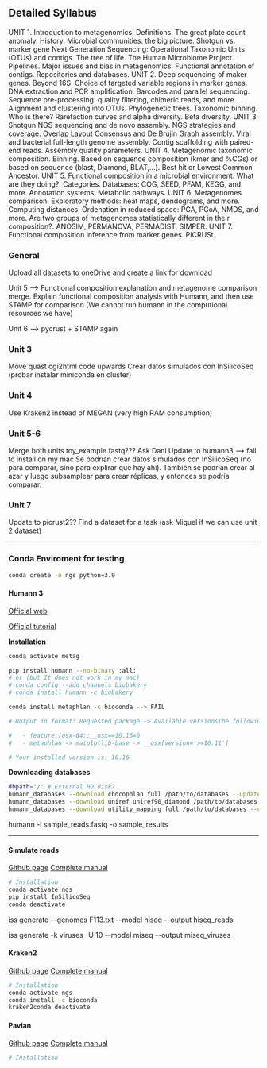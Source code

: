 ## Detailed Syllabus
UNIT 1. Introduction to metagenomics. Definitions. The great plate count anomaly. History. Microbial communities: the big picture. Shotgun vs. marker gene Next Generation Sequencing: Operational Taxonomic Units (OTUs) and contigs. The tree of life. The Human Microbiome Project. Pipelines. Major issues and bias in metagenomics. Functional annotation of contigs. Repositories and databases.
UNIT 2. Deep sequencing of maker genes. Beyond 16S. Choice of targeted variable regions in marker genes. DNA extraction and PCR amplification. Barcodes and parallel sequencing. Sequence pre-processing: quality filtering, chimeric reads, and more. Alignment and clustering into OTUs. Phylogenetic trees. Taxonomic binning. Who is there? Rarefaction curves and alpha diversity. Beta diversity.
UNIT 3. Shotgun NGS sequencing and de novo assembly. NGS strategies and coverage. Overlap Layout Consensus and De Brujin Graph assembly. Viral and bacterial full-length genome assembly. Contig scaffolding with paired-end reads. Assembly quality parameters.
UNIT 4. Metagenomic taxonomic composition. Binning. Based on sequence composition (kmer and %CGs) or based on sequence (blast, Diamond, BLAT,...).
Best hit or Lowest Common Ancestor.
UNIT 5. Functional composition in a microbial environment. What are they doing?. Categories. Databases: COG, SEED, PFAM, KEGG, and more. Annotation systems. Metabolic pathways.
UNIT 6. Metagenomes comparison. Exploratory methods: heat maps, dendograms, and more. Computing distances. Ordenation in reduced space: PCA, PCoA, NMDS, and more. Are two groups of metagenomes statistically different in their composition?. ANOSIM, PERMANOVA, PERMADIST, SIMPER.
UNIT 7. Functional composition inference from marker genes. PICRUSt.


### General

Upload all datasets to oneDrive and create a link for download

Unit 5 --> Functional composition explanation and metagenome comparison merge. Explain functional composition analysis with Humann, and then use STAMP for comparison (We cannot run humann in the computional resources we have)

Unit 6 --> pycrust + STAMP again


### Unit 3
Move quast cgi2html code upwards 
Crear datos simulados con InSilicoSeq (probar instalar miniconda en cluster)


### Unit 4 
Use Kraken2 instead of MEGAN (very high RAM consumption)

### Unit 5-6 

Merge both units
toy_example.fastq??? Ask Dani
Update to humann3 --> fail to install on my mac
Se podrían crear datos simulados con InSilicoSeq (no para comparar, sino para explirar que hay ahí). También se podrían crear al azar y luego subsamplear para crear réplicas, y entonces se podría comparar.


### Unit 7 

Update to picrust2??
Find a dataset for a task (ask Miguel if we can use unit 2 dataset)



***

### Conda Enviroment for testing

```bash
conda create -n ngs python=3.9
```

#### Humann 3

[Official web](https://huttenhower.sph.harvard.edu/humann)

[Official tutorial](https://github.com/biobakery/biobakery/wiki/humann3)


**Installation**  

```bash
conda activate metag

pip install humann --no-binary :all:
# or (but It does not work in my mac) 
# conda config --add channels biobakery
# conda install humann -c biobakery

conda install metaphlan -c bioconda --> FAIL

# Output in format: Requested package -> Available versionsThe following specifications were found to be incompatible with your system:

#   - feature:/osx-64::__osx==10.16=0
#   - metaphlan -> matplotlib-base -> __osx[version='>=10.11']

# Your installed version is: 10.16


```

**Downloading databases**  

```bash
dbpath='/' # External HD disk?
humann_databases --download chocophlan full /path/to/databases --update-config yes
humann_databases --download uniref uniref90_diamond /path/to/databases --update-config yes
humann_databases --download utility_mapping full /path/to/databases --update-config yes
```

humann -i sample_reads.fastq -o sample_results

***


#### Simulate reads

[Github page](https://github.com/HadrienG/InSilicoSeq)
[Complete manual](https://insilicoseq.readthedocs.io/en/latest/)


```bash
# Installation
conda activate ngs
pip install InSilicoSeq
conda deactivate
```


iss generate --genomes F113.txt --model hiseq --output hiseq_reads

iss generate -k viruses -U 10 --model miseq --output miseq_viruses



#### Kraken2

[Github page]()
[Complete manual]()


```bash
# Installation
conda activate ngs
conda install -c bioconda
kraken2conda deactivate
```




#### Pavian

[Github page]()
[Complete manual]()


```R
# Installation

```


